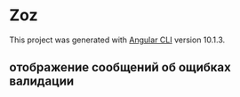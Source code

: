 # Zoz

This project was generated with [Angular CLI](https://github.com/angular/angular-cli) version 10.1.3.

## отображение сообщений об ощибках валидации
